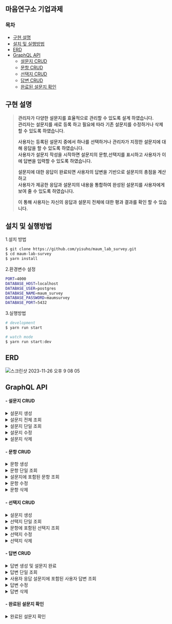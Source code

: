 ## 마음연구소 기업과제
### 목차
 - [구현 설명](#구현-설명)
 - [설치 및 실행방법](#설치-및-실행방법) 
 - [ERD](#erd)   
 - [GraphQL API ](#graphql-api)   
    - [설문지 CRUD](#--설문지-crud)   
    - [문항 CRUD](#--문항-crud)
    - [선택지 CRUD](#--선택지-crud)
    - [답변 CRUD](#--답변-crud)
    - [완료된 설문지 확인](#--완료된-설문지-확인)

##  구현 설명

><span style="color:black;">관리자가 다양한 설문지를 효율적으로 관리할 수 있도록 설계 하였습니다.</br></span>
><span style="color:black;">관리자는 설문지를 새로 등록 하고 필요에 따라 기존 설문지를 수정하거나 삭제할 수 있도록 하였습니다.</br></span>
>
><span style="color:black;">사용자는 등록된 설문지 중에서 하나를 선택하거나 관리자가 지정한 설문지에 대해 응답을 할 수 있도록 하였습니다.</br></span>
><span style="color:black;">사용자가 설문지 작성을 시작하면 설문지의 문항,선택지를 표시하고 사용자가 이에 답변을 입력할 수 있도록 하였습니다.</br></span>
>
><span style="color:black;">설문지에 대한 응답이 완료되면 사용자의 답변을 기반으로 설문지의 총점을 계산하고</br></span>
><span style="color:black;">사용자가 제공한 응답과 설문지의 내용을 통합하여 완성된 설문지를 사용자에게 보여 줄 수 있도록 하였습니다.</span>
>
><span style="color:black;">이 통해 사용자는 자신의 응답과 설문지 전체에 대한 평과 결과를 확인 할 수 있습니다.</span>




## 설치 및 실행방법

1.설치 방법
```bash
$ git clone https://github.com/yisuho/maum_lab_survey.git
$ cd maum-lab-survey
$ yarn install
```

2.환경변수 설정
```bash
PORT=4000 
DATABASE_HOST=localhost
DATABASE_USER=postgres
DATABASE_NAME=maum_survey
DATABASE_PASSWORD=maumsurvey
DATABASE_PORT=5432
```

3.실행방법

```bash
# development
$ yarn run start

# watch mode
$ yarn run start:dev
```

## ERD
![스크린샷 2023-11-26 오후 9 08 05](https://github.com/yisuho/maum_lab_survey/assets/105371325/10ce9e94-195a-4894-ae39-ad63a5e64790)


## GraphQL API 
#### - 설문지 CRUD

<details><summary>
설문지 생성
</summary>

* 제목(title),설명(description),꼬리말(footer)의 데이터를 입력하여 설문지를 생성합니다.

### 쿼리
```graphql
  mutation{
    createSurvey(createSurveyInput:{
      title:"마음연구소 설문지",
      description:"마음연구소 설문지입니다."
      footer:"감사합니다."
    }){
      id
      title
      description
      footer
    }
  }
```

### 결과
```graphql
  {
  "data": {
    "createSurvey": {
      "id": 1,
      "title": "마음연구소 설문지",
      "description": "마음연구소 설문지입니다.",
      "footer": "감사합니다."
    }
  }
}
```


</details>
<details><summary>
설문지 전체 조회
</summary>

* 생성된 설문지를 전체를 조회합니다.

### 쿼리
```graphql
query{
  surveys{
    id
    title
    description
    footer
  }
}
```

### 결과
```graphql
{
  "data": {
    "surveys": [
      {
        "id": 11,
        "title": "마음연구소 설문지",
        "description": "마음연구소 설문지입니다.",
        "footer": "감사합니다."
      },
      {
        "id": 2,
        "title": "마음연구소 두번째 설문지",
        "description": "마음연구소 두번째 설문지입니다.",
        "footer": "감사합니다."
      },
      {
        "id": 3,
        "title": "마음연구소 세번째 설문지",
        "description": "마음연구소 세번째 설문지입니다.",
        "footer": "감사합니다"
      },
    ]
  }
}
```

</details>

<details><summary>
설문지 단일 조회
</summary>

* 설문지의 Id 값을 입력하여 특정 설문지를 조회합니다.
* 해당 설문지에 포함된 모든 문항과 선택지 데이터를 함께 조회할 수 있습니다.
* 해당 설문지의 유무를 확인합니다.

Error Message
```
'해당 설문지가 없습니다'
```

### 쿼리
```graphql
  query{
  survey(id:1){
    id
    title
    description
    footer
    question{
      id
      questionNumber
      content
      choice{
        id
        choiceNumber
        content
        point
      }
    }
  }
}
```

### 결과
```graphQL
{
  "data": {
    "survey": {
      "id": 1,
      "title": "마음연구소 설문지",
      "description": "마음연구소 설문지입니다.",
      "footer": "감사합니다.",
      "question": [
        {
          "id": 1,
          "questionNumber": 1,
          "content": "첫번째 문항입니다.",
          "choice": [
            {
              "id": 1,
              "choiceNumber": 1,
              "content": "첫번째 문항 1번 선택지 입니다.",
              "point": 1
            },
            {
              "id": 2,
              "choiceNumber": 2,
              "content": "첫번째 문항 2번 선택지 입니다.",
              "point": 2
            },
            {
              "id": 3,
              "choiceNumber": 3,
              "content": "첫번째 문항 3번 선택지 입니다.",
              "point": 3
            }
          ]
        },
      ]
    }
  }
}
```
</details>

<details><summary>
설문지 수정
</summary>

* 설문지의 ID를 입력한 후,  제목(title), 설명(description), 꼬리말(footer)을 입력하여 해당 설문지의 데이터를 수정할 수 있습니다.
* 해당 설문지의 유무를 확인합니다.

Error Message
```
'해당 설문지가 없습니다'
```

### 쿼리
```graphql
mutation{
  updateSurvey(updateSurveyInput:{
    id:1,
    title:"마음연구소"
    description:"마음연구소"
    footer:"끝."
  }),{
    id
    title
    description
    footer
  }
}
```

### 결과
```graphql
{
  "data": {
    "updateSurvey": {
      "id": 1,
      "title": "마음연구소",
      "description": "마음연구소",
      "footer": "끝."
    }
  }
}
```


</details>

<details><summary>
설문지 삭제
</summary>

* 설문지의 Id 값을 입력하여 특정 설문지를 삭제합니다.
* 삭제에 성공 하면 **true** 값을 반환하고 실패하면 **false** 값을 반환 합니다.

### 쿼리
```graphql
mutation{
  removeSurvey(id:1)
}
```

### 결과
```graphql
{
  "data": {
    "removeSurvey": true
  }
}
```


</details>

#### - 문항 CRUD

<details><summary>
문항 생성
</summary>

* 소속된 설문지의 ID(parentsSurveyId), 문항 번호(questionNumber), 그리고 문항 내용(content)을 입력하여 새로운 문항을 생성합니다.
* 문항 생성 시, 해당 설문지 내에 동일한 문항 번호와 내용의 유무를 중복 검사하여 확인합니다.

Error Message
```
'설문지에 같은 번호의 문제가 이미 존재합니다. 번호를 변경하세요'
'설문지에 같은 내용의 문제가 이미 존재합니다. 내용를 변경하세요'
```

### 쿼리
```graphql
 mutation{
  createQuestion(createQuestionInput:{
    parentsSurveyId:1,
    questionNumber:1,
    content:"첫번째 문항 입니다."
  }){
    id
    questionNumber
    content
  }
}
```

### 결과
```graphql
{
  "data": {
    "createQuestion": {
      "id": 1,
      "questionNumber": 1,
      "content": "첫번째 문항 입니다."
    }
  }
}
```


</details>

<details><summary>
문항 단일 조회
</summary>

* 문항의 Id 값을 입력하여 특정 문항을 조회합니다.
* 문항이 포함된 설문지와 해당 문항에 포함된 선택지에 대한 데이터를 함께 조회 할 수 있습니다.
* 해당 문항의 유무를 확인합니다.

Error Message
```
해당 ID:${id} 를 가진 문제가 없습니다.
```

### 쿼리
```graphql
query{
  question(id:1){
    id
    parentsSurvey{
      id
      title
      description
      footer
    }
    id
    questionNumber
    content
    choice{
      choiceNumber
      content
      point
    }
  }
}
```

### 결과
```graphql
{
  "data": {
    "question": {
      "id": 1,
      "parentsSurvey": {
        "id": 1,
        "title": "마음연구소",
        "description": "마음연구소",
        "footer": "끝."
      },
      "questionNumber": 1,
      "content": "첫번째 문항 입니다.",
      "choice": [
        {
          "id": 1,
          "choiceNumber": 1,
          "content": "첫번째 문항 1번 선택지 입니다.",
          "point": 1
        },
        {
          "id": 2,
          "choiceNumber": 2,
          "content": "첫번째 문항 2번 선택지 입니다.",
          "point": 2
        },
        {
          "id": 3,
          "choiceNumber": 3,
          "content": "1번 문제 3번 선택지 입니다.",
          "point": 3
        }
      ]
    }
  }
}
```


</details>

<details><summary>
설문지에 포함된 문항 조회
</summary>

* 설문지 ID를 입력하면, 해당 설문지에 포함된 모든 문항을 조회할 수 있습니다.

### 쿼리
```graphql
query{
  findQuestionIncludSurvey(parentsSurveyId:1){
    id
    questionNumber
    content
  }
}
```

### 결과
```graphql
{
  "data": {
    "findQuestionIncludSurvey": [
      {
        "id": 1,
        "questionNumber": 1,
        "content": "첫번째 문항 입니다."
      },
      {
        "id": 2,
        "questionNumber": 2,
        "content": "두번째 문항 입니다."
      },
      {
        "id": 3,
        "questionNumber": 3,
        "content": "세번째 문항 입니다."
      }
    ]
  }
}
```

</details>

<details><summary>
문항 수정
</summary>

*  문항의 ID를 입력한 후, 문항 번호 (questionNumber), 문항 내용(content)을 입력하여 해당 설문지의 데이터를 수정할 수 있습니다.
* 문항을 수정시, 해당 설문지 내에 본인을 제외한 동일한 문항 번호와 내용의 유무를 중복 검사하여 확인합니다.

* 해당 문항의 유무를 확인합니다.

Error Message
```
유무 확인
'해당 ID:${id} 를 가진 문제가 없습니다.'

중복확인 
'설문지에 같은 번호의 문제가 이미 존재합니다. 번호를 변경하세요'
'설문지에 같은 내용의 문제가 이미 존재합니다. 내용를 변경하세요'
```

### 쿼리
```graphql
mutation{
  updateQuestion(updateQuestionInput:{
    id:1,
    questionNumber:1,
    content:"1번 문항"
  }){
    id
    questionNumber
    content
  }
}
```

### 결과
```graphql
{
  "data": {
    "updateQuestion": {
      "id": 1,
      "questionNumber": 1,
      "content": "1번 문항"
    }
  }
}
```
</details>


<details><summary>
문항 삭제
</summary>

* 문항의 Id 값을 입력하여 특정 문항을 삭제합니다.
* 삭제에 성공 하면 **true** 값을 반환하고 실패하면 **false** 값을 반환 합니다.

### 쿼리
```graphql
mutation{
  removeQuestion(id:1)
}
```

### 결과
```graphql
{
  "data": {
    "removeSurvey": true
  }
}
```


</details>


#### - 선택지 CRUD

<details><summary>
설문지 생성
</summary>

* 소속된 문항의 ID(parentsQuestionId), 선택지 번호(choiceNumber), 선택지 내용(content),선택지 점수(point)를 입력하여 새로운 문항을 생성합니다.
* 선택지 생성 시, 해당 문항 내에 동일한 선택지 번호,내용,점수의 유무를 중복 검사하여 확인합니다.

Error Message
```
'문제에 동일한 보기번호가 존재합니다,보기번호를 변경하세요'
'문제에 동일한 점수의 번호가 존재합니다,점수를 변경하세요'
'문제에 동일한 보기내용이 존재합니다,보기내용을변경하세요'
```


### 쿼리
```graphql
mutation{
  createChoice(createChoiceInput:{
    parentsQuestionId:1,
    choiceNumber:1,
    content:"첫번째 문항 1번 선택지입니다.",
    point:1
    
  }){
    id
    choiceNumber
    content
    point
  }
}
```

### 결과
```graphql
{
  "data": {
    "createChoice": {
      "id": 4,
      "choiceNumber": 1,
      "content": "첫번째 문항 1번 선택지입니다.",
      "point": 1
    }
  }
}
```


</details>

<details><summary>
선택지 단일 조회
</summary>

* 선택지의 Id 값을 입력하여 특정 선택지를 조회합니다.
* 선택지가 포함된 문항에 대한 데이터를 함께 조회 할 수 있습니다.
* 해당 선택지의 유무를 확인합니다.

Error Message
```
'해당 보기가 없습니다.'
```

### 쿼리
```graphql
query{
  choice(id:1){
    id
    parentsQuestion{
      id
    }
    choiceNumber
    content
    point
  }
}
```

### 결과
```graphql
{
  "data": {
    "choice": {
      "id": 1,
      "parentsQuestion": {
        "id": 1
      },
      "choiceNumber": 1,
      "content": "첫번째 문항 1번 선택지 입니다.",
      "point": 1
    }
  }
}
```
</details>

<details><summary>
문항에 포함된 선택지 조회
</summary>

* 문항 ID를 입력하면, 해당 문항에 포함된 모든 선택지를 조회할 수 있습니다.

### 쿼리
```graphql
query{
  findChoiceIncludQuestion(parentsQuestionId:1){
    id
    choiceNumber
    content
    point
  }
}
```

### 결과
```graphql
{
  "data": {
    "findChoiceIncludQuestion": [
      {
        "id": 1,
        "choiceNumber": 1,
        "content": "첫번째 문항 1번 선택지 입니다.",
        "point": 1
      },
      {
        "id": 2,
        "choiceNumber": 2,
        "content": "첫번째 문항 2번 선택지 입니다.",
        "point": 2
      },
      {
        "id": 3,
        "choiceNumber": 3,
        "content": "1번 문제 3번 선택지 입니다.",
        "point": 3
      },
      {
        "id": 4,
        "choiceNumber": 4,
        "content": "첫번째 문항 4번 선택지입니다.",
        "point": 4
      }
    ]
  }
}
```


</details>

<details><summary>
선택지 수정
</summary>

* 선택지의 ID를 입력한 후, 선택지 번호 (questionNumber), 선택지 내용(content),선택지 점수(point)를 입력하여 해당 설문지의 데이터를 수정할 수 있습니다.
* 선택지 수정시, 해당 문항 내에 본인을 제외한 동일한 선택지 번호와 내용,점수의 유무를 중복 검사하여 확인합니다.
* 해당 선택지의 유무를 확인합니다.

Error Message
```
유무 확인
'해당 ID:${id} 를 가진 문제가 없습니다.'

중복확인
'문제에 동일한 보기번호가 존재합니다,보기번호를 변경하세요'
'문제에 동일한 점수의 번호가 존재합니다,점수를 변경하세요'
'문제에 동일한 보기내용이 존재합니다,보기내용을변경하세요'
```

### 쿼리
```graphql
  mutation{
  updateChoice(updateChoiceInput:{
    id:3,
    choiceNumber:5,
    content:"첫번째 문항 5번 선택지 입니다.",
    point:5
  }){
    id
    content
    point
  }
}
```

### 결과
```graphql
{
  "data": {
    "updateChoice": {
      "id": 3,
      "content": "첫번째 문항 5번 선택지 입니다.",
      "point": 5
    }
  }
}
```
</details>

<details><summary>
선택지 삭제
</summary>

* 선택지의 Id 값을 입력하여 특정 선택지을 삭제합니다.
* 삭제에 성공 하면 **true** 값을 반환하고 실패하면 **false** 값을 반환 합니다.

### 쿼리
```graphql
  mutation{
  removeChoice(id:1)
}
```

### 결과
```graphql
{
  "data": {
    "removeSurvey": true
  }
}
```
</details>

####  - 답변 CRUD

<details><summary>
답변 생성 및 설문지 완료
</summary>

* 답변은  "기본 설문지"의 모든 문항에 대한 답변을 한 번에 수집하여 데이터를 처리합니다.

1. 사용자가 "기본 설문지"의 ID(OriginalSurveyId), 각 문항의 ID(questionId), 그리고 선택한 선택지의 ID(selectChoiceId)를 userAnswer 배열에 입력하여 응답을 전송하면, 시스템은 먼저 이 정보를 바탕으로 새로운 "사용자 응답 설문지(user survey)"를 생성합니다.
2. 그 다음, 선택한 각 선택지의 ID에 해당하는 점수(point)를 찾습니다.
3. 마지막으로, 시스템은 각 문항의 ID, 선택한 선택지의 ID, 해당 선택지의 점수, 그리고 생성된 응답 설문지의 고유 ID를 저장합니다.
4. 데이터가 저장이 되면 설문지가 완료 됩니다.

* 답변이 입력되면 같은 문항에 중복된 답변이 있는지 확인합니다.
* 답변이 입력되면 해당 기본설문지의 전체 문항 수와 제출된 답변의 수를 비교합니다.

Error Message
```
같은 문항에 중복된 답변 확인 
"같은 질문에 중복된 답변이 존재합니다."

전체 문항 수와 제출된 답변의 수 비교 
"입력된 답변이 없습니다."
"${emptyAnswersQuestionNumber}번 문제의 답변이 없습니다."
"문제의 수를 확인해 주세요.문제보다 많은 수의 답변이 입력되었습니다."
```


### 쿼리
```graphql
mutation{
  createUserAnswer(createUserAnswerInput:{
    OriginalSurveyId:1
    userAnswer:[
      {
        questionId:1
        selectChoiceId:1
      },
        {
        questionId:2
        selectChoiceId:5
      },{
        questionId:3
        selectChoiceId:6
      }
    ]
  })
    {
      id
      questionId
      selectChoiceId
      point
      parentsUserSurvey{
        id
      }
      
    },
}
```

### 결과
```graphql
{
  "data": {
    "createUserAnswer": [
      {
        "id": 1,
        "questionId": 1,
        "selectChoiceId": 1,
        "point": 1,
        "parentsUserSurvey": {
          "id": 1
        }
      },
      {
        "id": 2,
        "questionId": 2,
        "selectChoiceId": 5,
        "point": 1,
        "parentsUserSurvey": {
          "id": 1
        }
      },
      {
        "id": 3,
        "questionId": 3,
        "selectChoiceId": 6,
        "point": 1,
        "parentsUserSurvey": {
          "id": 1
        }
      }
    ]
  }
}
```


</details>

<details><summary>
답변 단일 조회
</summary>

* 사용자 답변의 Id 값을 입력하여 특정 사용자 답변을 조회합니다.
* 사용자 답변의 부모 사용자 응답 설문지 와 기본 설문지에 대한 데이터를 함께 조회 할 수 있습니다.
* 해당 사용자 답변의 유무를 확인합니다.

Error Message
```
"저장된 사용자 답변이 없습니다."
```



### 쿼리
```graphql
query{
  userAnswer(id:1){
    id
    questionId
    selectChoiceId
    parentsUserSurvey{
      id
      originalSurvey{
        id
        title
        description
        footer
      }
    }
  }
}
```

### 결과
```graphql
{
  "data": {
    "userAnswer": {
      "id": 1,
      "questionId": 1,
      "selectChoiceId": 1,
      "parentsUserSurvey": {
        "id": 1,
        "originalSurvey": {
          "id": 1,
          "title": "마음연구소",
          "description": "마음연구소",
          "footer": "끝."
        }
      }
    }
  }
}
```


</details>

<details><summary>
사용자 응답 설문지에 포함된 사용자 답변 조회
</summary>

* 사용자 응답 설문지 ID(userSurveyId)를 입력하면, 해당 사용자 응답 설문지에 포함된 모든 사용자 답변을 조회할 수 있습니다.
* 사용자 응답 설문지의 유무를 확인합니다.

Error Message
```
"저장된 사용자 응답 설문지가 없습니다."
```




### 쿼리
```graphql
query{
  findAnswersIncludUserSurvey(userSurveyId:1){
    id
    questionId
    selectChoiceId
    parentsUserSurvey{
      id
    }
  }
}```

### 결과
```graphql
{
  "data": {
    "findAnswersIncludUserSurvey": [
      {
        "id": 1,
        "questionId": 1,
        "selectChoiceId": 1,
        "parentsUserSurvey": {
          "id": 1
        }
      },
      {
        "id": 2,
        "questionId": 2,
        "selectChoiceId": 5,
        "parentsUserSurvey": {
          "id": 1
        }
      },
      {
        "id": 3,
        "questionId": 3,
        "selectChoiceId": 6,
        "parentsUserSurvey": {
          "id": 1
        }
      }
    ]
  }
}
```
</details>

<details><summary>
답변 수정
</summary>

* 답변의 ID를 입력한 후, 선택한 선택지 ID(selectChoiceId) 를 입력하여 해당 답변의 데이터를 수정할 수 있습니다.
* 시스템은 제공된 선택지 ID에 해당하는 점수(point)를 찾아 해당 답변의 점수 데이터를 수정합니다.
* 해당 답변의 유무 와 선택한 선택지의 유무를 확인합니다.

Error Message
```
답변의 유무 확인 
'저장된 사용자 답변이 없습니다.'

선택한 선택지의 유무 확인
'해당 보기가 없습니다.'
```


### 쿼리
```graphql
mutation{
  updateUserAnswer(updateUserAnswerInput:{
    id:1
    selectChoiceId:2
  }){
    id
    questionId
    selectChoiceId
    point
  }
}
```

### 결과
```graphql
{
  "data": {
    "updateUserAnswer": {
      "id": 1,
      "questionId": 1,
      "selectChoiceId": 2,
      "point": 2
    }
  }
}
```
</details>

<details><summary>
답변 삭제
</summary>

* 답변의 Id 값을 입력하여 특정 답변을 삭제합니다.
* 삭제에 성공 하면 true 값을 반환하고 실패하면 false 값을 반환 합니다.

### 쿼리
```graphql
mutation{
  removeUserAnswer(id:6)
}
```

### 결과
```graphql
{
  "data": {
    "removeSurvey": true
  }
}
```
</details>


####  - 완료된 설문지 확인

<details><summary>
완료된 설문지 확인
</summary>

* 응답 설문지의 ID 값을 입력하여 완료된 응답 설문지를 조회합니다.
1. 반환되는 정보에는 사용자가 응답한 "**기본 설문지**"의 기본 정보(제목, 설명 등), 설문지에 포함된 각 "**문항**", 문항별 "**선택지**", 그리고 사용자의 "**답변**"이 포함됩니다. 이 정보는 사용자의 답변과 각 문항의 선택지 정보를 통합하여 제공됩니다.
2. 사용자의 모든 답변에 대한 총 점수(totalScore)가 계산되어 표시됩니다.
3. 각 문항에서 사용자가 선택한 선택지의 ID(selectChoiceId)가 제공되어, 사용자가 어떤 선택을 했는지 확인할 수 있습니다.

### 쿼리
```graphql
query{
  userSurvey(id:1){
    id
    originalSurveyId
    title
    description
    footer
    totalScore
    question{
      id
      questionNumber
      content
      selectChoiceId
      choice{
        id
        choiceNumber
        point
      }
    }
  }
}
```

### 결과
```graphql
{
  "data": {
    "userSurvey": {
      "id": 1,
      "originalSurveyId": 1,
      "title": "마음연구소 설문지",
      "description": "마음연구소 설문지 입니다.",
      "footer": "마음연구소 설문지 였습니다.",
      "totalScore": 4,
      "question": [
        {
          "id": 1,
          "questionNumber": 1,
          "content": "1번 문항",
          "selectChoiceId": 2,
          "choice": [
            {
              "id": 1,
              "choiceNumber": 1,
              "point": 1
            },
            {
              "id": 2,
              "choiceNumber": 2,
              "point": 2
            },
            {
              "id": 4,
              "choiceNumber": 4,
              "point": 4
            },
            {
              "id": 3,
              "choiceNumber": 5,
              "point": 5
            }
          ]
        },
        {
          "id": 2,
          "questionNumber": 2,
          "content": "두번째 문항 입니다.",
          "selectChoiceId": 5,
          "choice": [
            {
              "id": 5,
              "choiceNumber": 1,
              "point": 1
            },{
              "id": 7,
              "choiceNumber": 2,
              "point": 2
            }
          ]
        },
        {
          "id": 3,
          "questionNumber": 3,
          "content": "세번째 문항 입니다.",
          "selectChoiceId": 6,
          "choice": [
            {
              "id": 6,
              "choiceNumber": 1,
              "point": 1
            }, {
              "id": 8,
              "choiceNumber": 2,
              "point": 2
            }
          ]
        }
      ]
    }
  }
}
```


</details>
